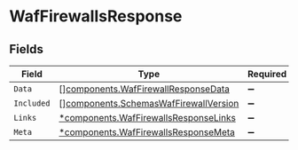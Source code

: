 # WafFirewallsResponse


## Fields

| Field                                                                                          | Type                                                                                           | Required                                                                                       | Description                                                                                    |
| ---------------------------------------------------------------------------------------------- | ---------------------------------------------------------------------------------------------- | ---------------------------------------------------------------------------------------------- | ---------------------------------------------------------------------------------------------- |
| `Data`                                                                                         | [][components.WafFirewallResponseData](../../models/components/waffirewallresponsedata.md)     | :heavy_minus_sign:                                                                             | N/A                                                                                            |
| `Included`                                                                                     | [][components.SchemasWafFirewallVersion](../../models/components/schemaswaffirewallversion.md) | :heavy_minus_sign:                                                                             | N/A                                                                                            |
| `Links`                                                                                        | [*components.WafFirewallsResponseLinks](../../models/components/waffirewallsresponselinks.md)  | :heavy_minus_sign:                                                                             | N/A                                                                                            |
| `Meta`                                                                                         | [*components.WafFirewallsResponseMeta](../../models/components/waffirewallsresponsemeta.md)    | :heavy_minus_sign:                                                                             | N/A                                                                                            |
